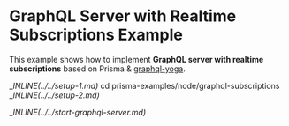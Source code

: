 # GraphQL Server with Realtime Subscriptions Example

This example shows how to implement **GraphQL server with realtime subscriptions** based on Prisma & [graphql-yoga](https://github.com/prisma/graphql-yoga).

__INLINE(../../_setup-1.md)__
cd prisma-examples/node/graphql-subscriptions
__INLINE(../../_setup-2.md)__

__INLINE(../../_start-graphql-server.md)__